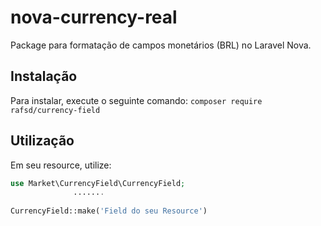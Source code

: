 # nova-currency-real
Package para formatação de campos monetários (BRL) no Laravel Nova.

## Instalação

Para instalar, execute o seguinte comando:
`composer require rafsd/currency-field`

## Utilização
Em seu resource, utilize:
```php
use Market\CurrencyField\CurrencyField;
              .......
              
CurrencyField::make('Field do seu Resource')
 
```
